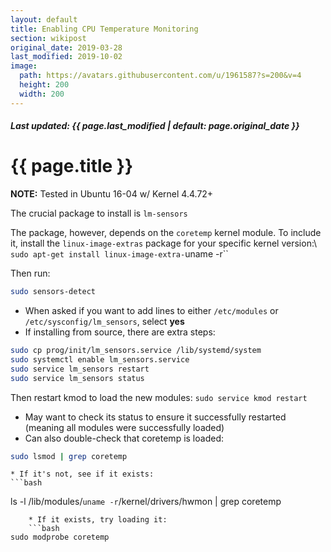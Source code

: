 ```yaml
---
layout: default
title: Enabling CPU Temperature Monitoring
section: wikipost
original_date: 2019-03-28
last_modified: 2019-10-02
image:
  path: https://avatars.githubusercontent.com/u/1961587?s=200&v=4
  height: 200
  width: 200
---
```


##### *Last updated: {{ page.last_modified | default: page.original_date }}*

# {{ page.title }}
**NOTE:** Tested in Ubuntu 16-04 w/ Kernel 4.4.72+

The crucial package to install is `lm-sensors`

The package, however, depends on the `coretemp` kernel module. To include it, install the `linux-image-extras` package for your specific kernel version:\\ `sudo apt-get install linux-image-extra-`uname -r``

Then run:
```bash
sudo sensors-detect
```
* When asked if you want to add lines to either `/etc/modules` or `/etc/sysconfig/lm_sensors`, select **yes**
* If installing from source, there are extra steps:
```bash
sudo cp prog/init/lm_sensors.service /lib/systemd/system
sudo systemctl enable lm_sensors.service
sudo service lm_sensors restart
sudo service lm_sensors status
```

Then restart kmod to load the new modules: `sudo service kmod restart`
* May want to check its status to ensure it successfully restarted (meaning all modules were successfully loaded)
* Can also double-check that coretemp is loaded:
```bash
sudo lsmod | grep coretemp
```
    * If it's not, see if it exists:
    ```bash
ls -l /lib/modules/`uname -r`/kernel/drivers/hwmon | grep coretemp
```
    * If it exists, try loading it:
    ```bash
sudo modprobe coretemp
```

